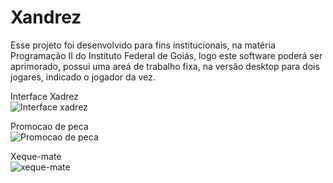 # Xandrez
Esse projeto foi desenvolvido para fins institucionais, na matéria Programação II
do Instituto Federal de Goiás, logo este software poderá ser aprimorado, possui uma
areá de trabalho fixa, na versão desktop para dois jogares, indicado o jogador da
vez.<br/>

Interface Xadrez</br>
![Interface xadrez](https://user-images.githubusercontent.com/54637677/133705757-b6d2d31f-1f88-490a-ba63-3016eabb7d19.PNG)


Promocao de peca</br>
![Promocao de peca](https://user-images.githubusercontent.com/54637677/133705807-347ddfef-0aeb-40c7-8180-4b25a3d64933.PNG)


Xeque-mate</br>
![xeque-mate](https://user-images.githubusercontent.com/54637677/133705861-1049c8aa-b2dd-4460-8760-869bbbb28396.PNG)



